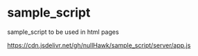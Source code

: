 # sample_script
sample_script to be used in html pages

https://cdn.jsdelivr.net/gh/nullHawk/sample_script/server/app.js
